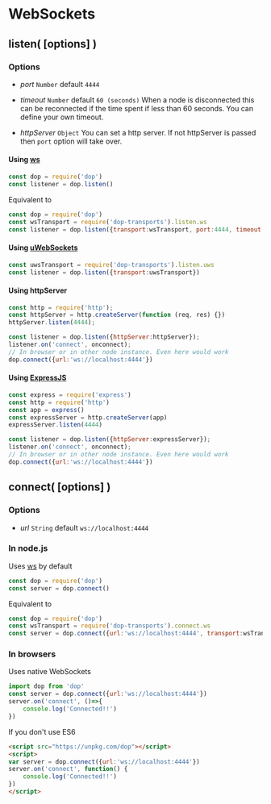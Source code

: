 # WebSockets

## listen( [options] )

### Options

- *port* `Number` default `4444`

- *timeout* `Number` default `60 (seconds)`
When a node is disconnected this can be reconnected if the time spent if less than 60 seconds. You can define your own timeout.

- *httpServer* `Object`
You can set a http server. If not httpServer is passed then `port` option will take over.




#### Using [ws](https://github.com/websockets/ws)

```js
const dop = require('dop')
const listener = dop.listen()
```

Equivalent to
```js
const dop = require('dop')
const wsTransport = require('dop-transports').listen.ws
const listener = dop.listen({transport:wsTransport, port:4444, timeout:60})
```

<!--
You can get the API of ws using the function `getApi`
```js
const ws = require('ws').Server
const wsTransport = require('dop-transports').listen.ws
console.log(wsTransport.getApi() === ws) // true
```
-->


#### Using [uWebSockets](https://github.com/uWebSockets/uWebSockets)
```js
const uwsTransport = require('dop-transports').listen.uws
const listener = dop.listen({transport:uwsTransport})
```



#### Using httpServer
```js
const http = require('http');
const httpServer = http.createServer(function (req, res) {})
httpServer.listen(4444);

const listener = dop.listen({httpServer:httpServer});
listener.on('connect', onconnect);
// In browser or in other node instance. Even here would work
dop.connect({url:'ws://localhost:4444'})
```


#### Using [ExpressJS](https://github.com/expressjs/express)
```js
const express = require('express')
const http = require('http')
const app = express()
const expressServer = http.createServer(app)
expressServer.listen(4444)

const listener = dop.listen({httpServer:expressServer});
listener.on('connect', onconnect);
// In browser or in other node instance. Even here would work
dop.connect({url:'ws://localhost:4444'})
```


## connect( [options] )

### Options

- *url* `String` default `ws://localhost:4444`


### In node.js

Uses [ws](https://github.com/websockets/ws) by default

```js
const dop = require('dop')
const server = dop.connect()
```

Equivalent to
```js
const dop = require('dop')
const wsTransport = require('dop-transports').connect.ws
const server = dop.connect({url:'ws://localhost:4444', transport:wsTransport})
```


### In browsers

Uses native WebSockets

```js
import dop from 'dop'
const server = dop.connect({url:'ws://localhost:4444'})
server.on('connect', ()=>{
    console.log('Connected!!')
})
```

If you don't use ES6

```html
<script src="https://unpkg.com/dop"></script>
<script>
var server = dop.connect({url:'ws://localhost:4444'})
server.on('connect', function() {
    console.log('Connected!!')
})
</script>
```
